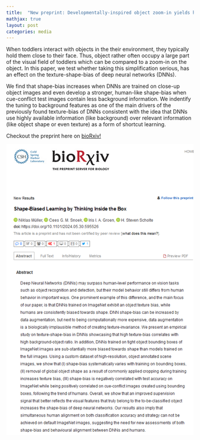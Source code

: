 ```yaml
---
title:  "New preprint: Developmentally-inspired object zoom-in yields human like shape-bias in DNNs!"
mathjax: true
layout: post
categories: media
---
```


When toddlers interact with objects in the their environment, they typically hold them close to their face. Thus, object rather often occupy a large part of the visual field of toddlers which can be compared to a zoom-in on the object.
In this paper, we test whether taking this simplification serious, has an effect on the texture-shape-bias of deep neural networks (DNNs).

We find that shape-bias increases when DNNs are trained on close-up object images and even develop a stronger, human-like shape-bias when cue-conflict test images contain less background information.
We indentify the tuning to background features as one of the main drivers of the previously found texture-bias of DNNs consistent with the idea that DNNs use highly available information (like background) over relevant information (like object shape or even texture) as a form of shortcut learning.

Checkout the preprint here on [bioRxiv!](https://www.biorxiv.org/content/10.1101/2024.05.30.595526v1)

<div style="display: flex; align-items: center;">
    <img src="/assets/imgs/texture_bias_preprint_screenshot.png" />
</div>

